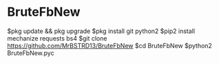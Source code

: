 # BruteFbNew
$pkg update && pkg upgrade
$pkg install git python2
$pip2 install mechanize requests bs4
$git clone https://github.com/MrBSTRD13/BruteFbNew
$cd BruteFbNew
$python2 BruteFbNew.pyc
